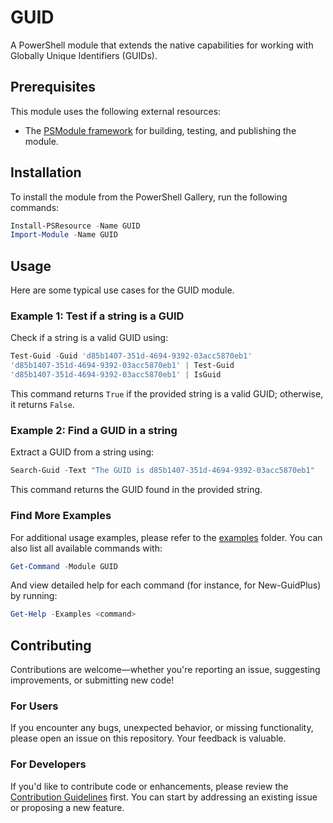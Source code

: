 # GUID

A PowerShell module that extends the native capabilities for working with Globally Unique Identifiers (GUIDs).

## Prerequisites

This module uses the following external resources:
- The [PSModule framework](https://github.com/PSModule) for building, testing, and publishing the module.

## Installation

To install the module from the PowerShell Gallery, run the following commands:

```powershell
Install-PSResource -Name GUID
Import-Module -Name GUID
```

## Usage

Here are some typical use cases for the GUID module.

### Example 1: Test if a string is a GUID

Check if a string is a valid GUID using:

```powershell
Test-Guid -Guid 'd85b1407-351d-4694-9392-03acc5870eb1'
'd85b1407-351d-4694-9392-03acc5870eb1' | Test-Guid
'd85b1407-351d-4694-9392-03acc5870eb1' | IsGuid
```

This command returns `True` if the provided string is a valid GUID; otherwise, it returns `False`.

### Example 2: Find a GUID in a string

Extract a GUID from a string using:

```powershell
Search-Guid -Text "The GUID is d85b1407-351d-4694-9392-03acc5870eb1"
```

This command returns the GUID found in the provided string.

### Find More Examples

For additional usage examples, please refer to the [examples](examples) folder. You can also list all available commands with:

```powershell
Get-Command -Module GUID
```

And view detailed help for each command (for instance, for New-GuidPlus) by running:

```powershell
Get-Help -Examples <command>
```

## Contributing

Contributions are welcome—whether you're reporting an issue, suggesting improvements, or submitting new code!

### For Users

If you encounter any bugs, unexpected behavior, or missing functionality, please open an issue on this repository. Your feedback is valuable.

### For Developers

If you'd like to contribute code or enhancements, please review the [Contribution Guidelines](CONTRIBUTING.md) first. You can start by addressing
an existing issue or proposing a new feature.
